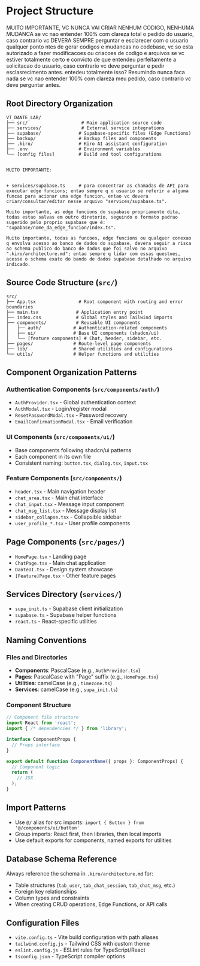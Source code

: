 # Project Structure

MUITO IMPORTANTE, VC NUNCA VAI CRIAR NENHUM CODIGO, NENHUMA MUDANCA se vc nao entender 100% com clareza total o pedido do usuario, caso contrario vc DEVERA SEMPRE perguntar e esclarecer com o usuario qualquer ponto ntes de gerar codigos e mudancas no codebase, vc so esta autorizado a fazer modificacoes ou criacoes de codigo e arquivos se vc estiver totalmente certo e convicto de que entendeu perfeitamente a solicitacao do usuario, caso contrario vc deve perguntar e pedir esclasrecimento antes. entedeu totalmente isso?
Resumindo nunca faca nada se vc nao entender 100% com clareza meu pedido, caso contrario vc deve perguntar antes.

## Root Directory Organization
```
VT_DANTE_LAB/
├── src/                    # Main application source code
├── services/               # External service integrations
├── supabase/              # Supabase-specific files (Edge Functions)
├── backup/                # Backup files and components
├── .kiro/                 # Kiro AI assistant configuration
├── .env                   # Environment variables
└── [config files]         # Build and tool configurations


MUITO IMPORTANTE: 


+ services/supabase.ts     # para concentrar as chamadas de API para executar edge funcions; entao sempre q o usuario se referir a alguma funcao para acionar uma edge funcion, entao vc devera criar/consultar/editar nesse arquivo "services/supabase.ts".

Muito importante, as edge funcions do supabase propriamente dita, todas estao salvas em outro diretorio, seguindo o formato padrao sugerido pelo proprio supabase que é: "supabase/nome_da_edge_funcion/index.ts".

Muito importante, todas as funcoes, edge funcions ou qualquer conexao q envolva acesso ao banco de dados do supabase, devera seguir a risca ao schema publico do banco de dados que foi salvo no arquivo ".kiro/architecture.md"; entao sempre q lidar com essas questoes, acesse o schema exato do bando de dados supabase detalhado no arquivo indicado.

```

## Source Code Structure (`src/`)
```
src/
├── App.tsx                # Root component with routing and error boundaries
├── main.tsx              # Application entry point
├── index.css             # Global styles and Tailwind imports
├── components/           # Reusable UI components
│   ├── auth/            # Authentication-related components
│   ├── ui/              # Base UI components (shadcn/ui)
│   └── [feature components] # Chat, header, sidebar, etc.
├── pages/               # Route-level page components
├── lib/                 # Shared utilities and configurations
└── utils/               # Helper functions and utilities
```

## Component Organization Patterns

### Authentication Components (`src/components/auth/`)
- `AuthProvider.tsx` - Global authentication context
- `AuthModal.tsx` - Login/register modal
- `ResetPasswordModal.tsx` - Password recovery
- `EmailConfirmationModal.tsx` - Email verification

### UI Components (`src/components/ui/`)
- Base components following shadcn/ui patterns
- Each component in its own file
- Consistent naming: `button.tsx`, `dialog.tsx`, `input.tsx`

### Feature Components (`src/components/`)
- `header.tsx` - Main navigation header
- `chat_area.tsx` - Main chat interface
- `chat_input.tsx` - Message input component
- `chat_msg_list.tsx` - Message display list
- `sidebar_collapse.tsx` - Collapsible sidebar
- `user_profile_*.tsx` - User profile components

## Page Components (`src/pages/`)
- `HomePage.tsx` - Landing page
- `ChatPage.tsx` - Main chat application
- `DanteUI.tsx` - Design system showcase
- `[Feature]Page.tsx` - Other feature pages

## Services Directory (`services/`)
- `supa_init.ts` - Supabase client initialization
- `supabase.ts` - Supabase helper functions
- `react.ts` - React-specific utilities

## Naming Conventions

### Files and Directories
- **Components**: PascalCase (e.g., `AuthProvider.tsx`)
- **Pages**: PascalCase with "Page" suffix (e.g., `HomePage.tsx`)
- **Utilities**: camelCase (e.g., `timezone.ts`)
- **Services**: camelCase (e.g., `supa_init.ts`)

### Component Structure
```typescript
// Component file structure
import React from 'react';
import { /* dependencies */ } from 'library';

interface ComponentProps {
  // Props interface
}

export default function ComponentName({ props }: ComponentProps) {
  // Component logic
  return (
    // JSX
  );
}
```

## Import Patterns
- Use `@/` alias for src imports: `import { Button } from '@/components/ui/button'`
- Group imports: React first, then libraries, then local imports
- Use default exports for components, named exports for utilities

## Database Schema Reference
Always reference the schema in `.kiro/architecture.md` for:
- Table structures (`tab_user`, `tab_chat_session`, `tab_chat_msg`, etc.)
- Foreign key relationships
- Column types and constraints
- When creating CRUD operations, Edge Functions, or API calls

## Configuration Files
- `vite.config.ts` - Vite build configuration with path aliases
- `tailwind.config.js` - Tailwind CSS with custom theme
- `eslint.config.js` - ESLint rules for TypeScript/React
- `tsconfig.json` - TypeScript compiler options